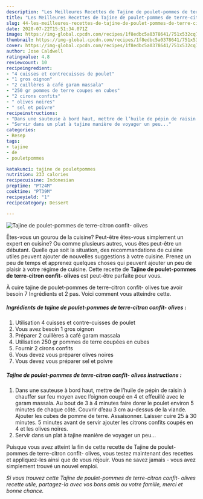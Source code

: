 ```yaml
---
description: "Les Meilleures Recettes de Tajine de poulet-pommes de terre-citron confit- olives"
title: "Les Meilleures Recettes de Tajine de poulet-pommes de terre-citron confit- olives"
slug: 44-les-meilleures-recettes-de-tajine-de-poulet-pommes-de-terre-citron-confit-olives
date: 2020-07-22T15:51:34.071Z
image: https://img-global.cpcdn.com/recipes/1f8edbc5a0378641/751x532cq70/tajine-de-poulet-pommes-de-terre-citron-confit-olives-photo-principale-de-la-recette.jpg
thumbnail: https://img-global.cpcdn.com/recipes/1f8edbc5a0378641/751x532cq70/tajine-de-poulet-pommes-de-terre-citron-confit-olives-photo-principale-de-la-recette.jpg
cover: https://img-global.cpcdn.com/recipes/1f8edbc5a0378641/751x532cq70/tajine-de-poulet-pommes-de-terre-citron-confit-olives-photo-principale-de-la-recette.jpg
author: Jose Caldwell
ratingvalue: 4.8
reviewcount: 10
recipeingredient:
- "4 cuisses et contrecuisses de poulet"
- "1 gros oignon"
- "2 cuillères à café garam massala"
- "250 gr pommes de terre coupes en cubes"
- "2 cirons confits"
- " olives noires"
- " sel et poivre"
recipeinstructions:
- "Dans une sauteuse à bord haut, mettre de l’huile de pépin de raisin à chauffer sur feu moyen avec l’oignon coupé en 4 et effeuillé avec le garam massala. Au bout de 3 à 4 minutes faire dorer le poulet environ 5 minutes de chaque côté. Couvrir d’eau 3 cm au-dessus de la viande. Ajouter les cubes de pomme de terre. Assaisonner. Laisser cuire 25 à 30 minutes. 5 minutes avant de servir ajouter les citrons confits coupés en 4 et les olives noires."
- "Servir dans un plat à tajine manière de voyager un peu..."
categories:
- Resep
tags:
- tajine
- de
- pouletpommes

katakunci: tajine de pouletpommes 
nutrition: 233 calories
recipecuisine: Indonesian
preptime: "PT24M"
cooktime: "PT39M"
recipeyield: "1"
recipecategory: Dessert

---
```



![Tajine de poulet-pommes de terre-citron confit- olives](https://img-global.cpcdn.com/recipes/1f8edbc5a0378641/751x532cq70/tajine-de-poulet-pommes-de-terre-citron-confit-olives-photo-principale-de-la-recette.jpg)

Êtes-vous un gourou de la cuisine? Peut-être êtes-vous simplement un expert en cuisine? Ou comme plusieurs autres, vous êtes peut-être un débutant. Quelle que soit la situation, des recommandations de cuisine utiles peuvent ajouter de nouvelles suggestions à votre cuisine. Prenez un peu de temps et apprenez quelques choses qui peuvent ajouter un peu de plaisir à votre régime de cuisine. Cette recette de <strong> Tajine de poulet-pommes de terre-citron confit- olives </strong> est peut-être parfaite pour vous.

<!--inarticleads1-->

À cuire tajine de poulet-pommes de terre-citron confit- olives tue avoir besoin 7 Ingrédients et 2 pas. Voici comment vous atteindre cette.

##### Ingrédients de tajine de poulet-pommes de terre-citron confit- olives :

1. Utilisation 4 cuisses et contre-cuisses de poulet
1. Vous avez besoin 1 gros oignon
1. Préparer 2 cuillères à café garam massala
1. Utilisation 250 gr pommes de terre coupées en cubes
1. Fournir 2 cirons confits
1. Vous devez vous préparer  olives noires
1. Vous devez vous préparer  sel et poivre




<!--inarticleads2-->

##### Tajine de poulet-pommes de terre-citron confit- olives instructions :

1. Dans une sauteuse à bord haut, mettre de l’huile de pépin de raisin à chauffer sur feu moyen avec l’oignon coupé en 4 et effeuillé avec le garam massala. Au bout de 3 à 4 minutes faire dorer le poulet environ 5 minutes de chaque côté. Couvrir d’eau 3 cm au-dessus de la viande. Ajouter les cubes de pomme de terre. Assaisonner. Laisser cuire 25 à 30 minutes. 5 minutes avant de servir ajouter les citrons confits coupés en 4 et les olives noires.
1. Servir dans un plat à tajine manière de voyager un peu...




<!--inarticleads1-->

<p>
Puisque vous avez atteint la fin de cette recette de Tajine de poulet-pommes de terre-citron confit- olives, vous testez maintenant des recettes et appliquez-les ainsi que de vous réjouir. Vous ne savez jamais - vous avez simplement trouvé un nouvel emploi.
</p>

<p>
<i>Si vous trouvez cette Tajine de poulet-pommes de terre-citron confit- olives recette utile, partagez-la avec vos bons amis ou votre famille, merci et bonne chance.</i>
</p>
